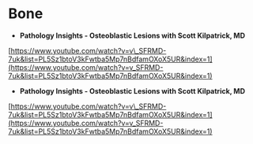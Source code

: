 # Bone

* **Pathology Insights - Osteoblastic Lesions with Scott Kilpatrick, MD**

[https://www.youtube.com/watch?v=v\_SFRMD-7uk&list=PL5Sz1btoV3kFwtba5Mp7nBdfamOXoX5UR&index=1](https://www.youtube.com/watch?v=v_SFRMD-7uk&list=PL5Sz1btoV3kFwtba5Mp7nBdfamOXoX5UR&index=1)

* **Pathology Insights - Osteoblastic Lesions with Scott Kilpatrick, MD**

[https://www.youtube.com/watch?v=v\_SFRMD-7uk&list=PL5Sz1btoV3kFwtba5Mp7nBdfamOXoX5UR&index=1](https://www.youtube.com/watch?v=v_SFRMD-7uk&list=PL5Sz1btoV3kFwtba5Mp7nBdfamOXoX5UR&index=1)

